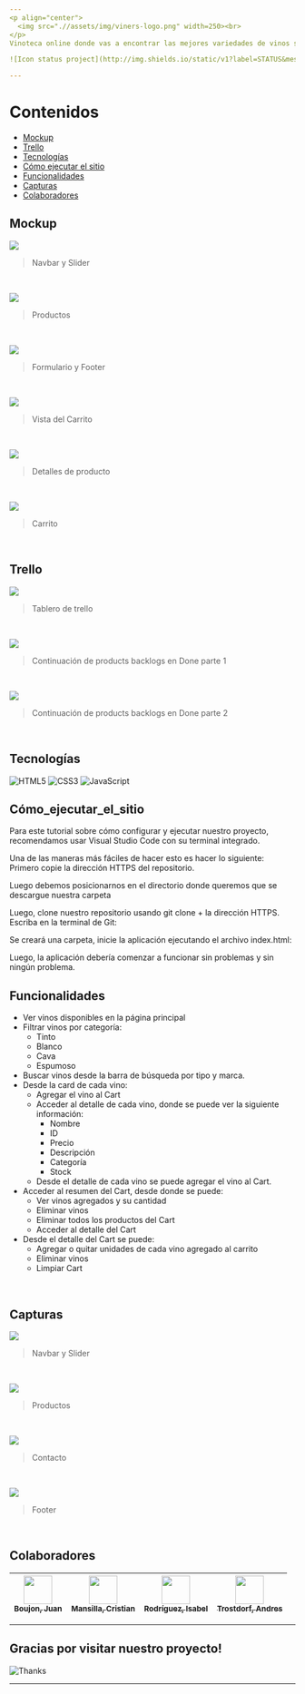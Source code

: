 ```yaml
---
<p align="center">
  <img src=".//assets/img/viners-logo.png" width=250><br>
</p>
Vinoteca online donde vas a encontrar las mejores variedades de vinos sin moverte de tu casa.<br><br>

![Icon status project](http://img.shields.io/static/v1?label=STATUS&message=In%20development&color=RED&style=for-the-badge)

---
```


# Contenidos
- [Mockup](#mockup)
- [Trello](#trello)
- [Tecnologías](#tecnologías)
- [Cómo ejecutar el sitio](#Cómo_ejecutar_el_sitio)
- [Funcionalidades](#funcionalidades)
- [Capturas](#capturas)
- [Colaboradores](#colaboradores)


## Mockup
![](https://firebasestorage.googleapis.com/v0/b/viners-iniciatec.appspot.com/o/Mockup%2FMockup1.png?alt=media&token=fb1e83f3-4e59-42b9-89a3-7ffc09f130b9)
> Navbar y Slider
<br>

![](https://firebasestorage.googleapis.com/v0/b/viners-iniciatec.appspot.com/o/Mockup%2FMockup2.png?alt=media&token=6c92584e-ccc7-4dbf-b579-037e6a359bfb)
> Productos
<br>

![](https://firebasestorage.googleapis.com/v0/b/viners-iniciatec.appspot.com/o/Mockup%2FMockup3.png?alt=media&token=eac97f1a-4c90-4ea1-bae4-191d4b358efe)
> Formulario y Footer
<br>

![](https://firebasestorage.googleapis.com/v0/b/viners-iniciatec.appspot.com/o/Mockup%2FMockup4.png?alt=media&token=c861551e-bee0-48e1-8e00-ae48d372f230)
> Vista del Carrito
<br>

![](https://firebasestorage.googleapis.com/v0/b/viners-iniciatec.appspot.com/o/Mockup%2FMockup5.png?alt=media&token=f1eda389-9377-4edf-aa7c-9399ae7e7b26)
> Detalles de producto
<br>

![](https://firebasestorage.googleapis.com/v0/b/viners-iniciatec.appspot.com/o/Mockup%2FMockup6.png?alt=media&token=908b6a70-f7bc-417d-9301-10a2eee1c06d)
> Carrito
<br>

## Trello
![](https://firebasestorage.googleapis.com/v0/b/viners-iniciatec.appspot.com/o/Trello%2FTrello1.png?alt=media&token=136caaa0-f157-4311-b008-b60a97a4f126)
> Tablero de trello
<br>

![](https://firebasestorage.googleapis.com/v0/b/viners-iniciatec.appspot.com/o/Trello%2FTrello2.png?alt=media&token=1e2ff35c-4c70-4497-b5b6-71452a346e4a)
> Continuación de products backlogs en Done parte 1
<br>

![](https://firebasestorage.googleapis.com/v0/b/viners-iniciatec.appspot.com/o/Trello%2FTrello3.png?alt=media&token=75aef643-37e9-4b19-b083-e5355406f54b)
> Continuación de products backlogs en Done parte 2
<br>

## Tecnologías
![HTML5](https://img.shields.io/badge/HTML5-beige?style=for-the-badge&logo=html5)
![CSS3](https://img.shields.io/badge/CSS3-blue?style=for-the-badge&logo=css3)
![JavaScript](https://img.shields.io/badge/Javascript-grey?style=for-the-badge&logo=javascript)
<br>

## Cómo_ejecutar_el_sitio
Para este tutorial sobre cómo configurar y ejecutar nuestro proyecto, recomendamos usar Visual Studio Code con su terminal integrado.

Una de las maneras más fáciles de hacer esto es hacer lo siguiente:
Primero copie la dirección HTTPS del repositorio.

<imagen1>

Luego debemos posicionarnos en el directorio donde queremos que se descargue nuestra carpeta

Luego, clone nuestro repositorio usando git clone + la dirección HTTPS. Escriba en la terminal de Git:

<imagen2>

Se creará una carpeta, inicie la aplicación ejecutando el archivo index.html:

Luego, la aplicación debería comenzar a funcionar sin problemas y sin ningún problema.


## Funcionalidades
- Ver vinos disponibles en la página principal
- Filtrar vinos por categoría:
  + Tinto
  + Blanco
  + Cava
  + Espumoso
- Buscar vinos desde la barra de búsqueda por tipo y marca.
- Desde la card de cada vino:
  + Agregar el vino al Cart
  + Acceder al detalle de cada vino, donde se puede ver la siguiente información:
    + Nombre
    + ID
    + Precio
    + Descripción
    + Categoría
    + Stock
  + Desde el detalle de cada vino se puede agregar el vino al Cart.
- Acceder al resumen del Cart, desde donde se puede:
  + Ver vinos agregados y su cantidad
  + Eliminar vinos
  + Eliminar todos los productos del Cart
  + Acceder al detalle del Cart
- Desde el detalle del Cart se puede:
  + Agregar o quitar unidades de cada vino agregado al carrito
  + Eliminar vinos
  + Limpiar Cart
<br>

## Capturas
![](https://firebasestorage.googleapis.com/v0/b/viners-iniciatec.appspot.com/o/Capturas%2FCaptura1.png?alt=media&token=ee25490c-5222-491d-b52a-4ec9bb20ca39)<br>
> Navbar y Slider
<br>

![](https://firebasestorage.googleapis.com/v0/b/viners-iniciatec.appspot.com/o/Capturas%2FCaptura2.png?alt=media&token=9d73475d-54a4-4c97-b02f-506d730d9f96)<br>
> Productos
<br>

![](https://firebasestorage.googleapis.com/v0/b/viners-iniciatec.appspot.com/o/Capturas%2FCaptura3.png?alt=media&token=e5d60cd0-e7fc-4625-9e66-2bca0a89bd62)<br>
> Contacto
<br>

![](https://firebasestorage.googleapis.com/v0/b/viners-iniciatec.appspot.com/o/Capturas%2FCaptura4.png?alt=media&token=64ad0611-205c-4015-bb57-f91bd99d00b7)
> Footer
<br>

## Colaboradores
| [<img src="https://avatars.githubusercontent.com/u/72816896?v=4" width=50><br><sub>Boujon, Juan</sub>](https://github.com/Juan2805) |  [<img src="https://avatars.githubusercontent.com/u/74721434?v=4" width=50><br><sub>Mansilla, Cristian</sub>](https://github.com/cristianmansilla) |  [<img src="https://avatars.githubusercontent.com/u/87336052?v=4" width=50><br><sub>Rodríguez, Isabel</sub>](https://github.com/isardz) | [<img src="https://avatars.githubusercontent.com/u/87342125?v=4" width=50><br><sub>Trostdorf, Andres</sub>](https://github.com/TrostdorfA)
| :---: | :---: | :---: | :---: |

---
<h2>Gracias por visitar nuestro proyecto!</h2>

![Thanks](https://i.gifer.com/origin/b8/b8c864071150cb43902bb8e138d3dc57.gif)

---
